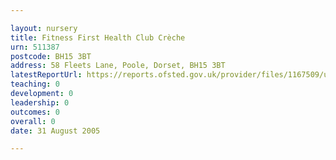 ```yaml
---

layout: nursery
title: Fitness First Health Club Crèche
urn: 511387
postcode: BH15 3BT
address: 58 Fleets Lane, Poole, Dorset, BH15 3BT
latestReportUrl: https://reports.ofsted.gov.uk/provider/files/1167509/urn/511387.pdf
teaching: 0
development: 0
leadership: 0
outcomes: 0
overall: 0
date: 31 August 2005

---
```


